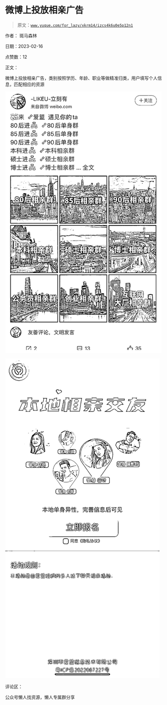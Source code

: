# 微博上投放相亲广告

> 原文：[`www.yuque.com/for_lazy/xkrm14/izcs4k6u0e5p12n1`](https://www.yuque.com/for_lazy/xkrm14/izcs4k6u0e5p12n1)

作者： 斑马森林

日期：2023-02-16

点赞数：12

正文：

微博上投放相亲广告，类别按照学历、年龄、职业等做精准归类，用户填写个人信息，匹配相应的资源

![](img/e13fc61f8dbdc98bd7fe905dd4ce7ec4.png)  

![](img/0e314567d9aba70d90047d03a29ac3a8.png)  

评论区：

公众号懒人找资源，懒人专属群分享


